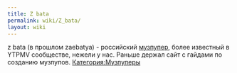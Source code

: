 ```yaml
---
title: Z bata
permalink: wiki/Z_bata/
layout: wiki
---
```


z bata (в прошлом zaebatya) - российский
[музпупер](Музпуперы "wikilink"), более известный в YTPMV сообществе,
нежели у нас. Раньше держал сайт с гайдами по созданию музпупов.
[Категория:Музпуперы](Категория:Музпуперы "wikilink")
